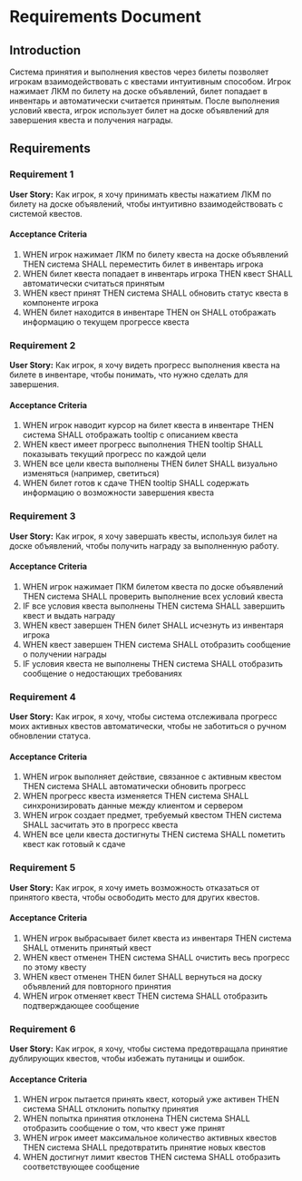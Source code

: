 # Requirements Document

## Introduction

Система принятия и выполнения квестов через билеты позволяет игрокам взаимодействовать с квестами интуитивным способом. Игрок нажимает ЛКМ по билету на доске объявлений, билет попадает в инвентарь и автоматически считается принятым. После выполнения условий квеста, игрок использует билет на доске объявлений для завершения квеста и получения награды.

## Requirements

### Requirement 1

**User Story:** Как игрок, я хочу принимать квесты нажатием ЛКМ по билету на доске объявлений, чтобы интуитивно взаимодействовать с системой квестов.

#### Acceptance Criteria

1. WHEN игрок нажимает ЛКМ по билету квеста на доске объявлений THEN система SHALL переместить билет в инвентарь игрока
2. WHEN билет квеста попадает в инвентарь игрока THEN квест SHALL автоматически считаться принятым
3. WHEN квест принят THEN система SHALL обновить статус квеста в компоненте игрока
4. WHEN билет находится в инвентаре THEN он SHALL отображать информацию о текущем прогрессе квеста

### Requirement 2

**User Story:** Как игрок, я хочу видеть прогресс выполнения квеста на билете в инвентаре, чтобы понимать, что нужно сделать для завершения.

#### Acceptance Criteria

1. WHEN игрок наводит курсор на билет квеста в инвентаре THEN система SHALL отображать tooltip с описанием квеста
2. WHEN квест имеет прогресс выполнения THEN tooltip SHALL показывать текущий прогресс по каждой цели
3. WHEN все цели квеста выполнены THEN билет SHALL визуально изменяться (например, светиться)
4. WHEN билет готов к сдаче THEN tooltip SHALL содержать информацию о возможности завершения квеста

### Requirement 3

**User Story:** Как игрок, я хочу завершать квесты, используя билет на доске объявлений, чтобы получить награду за выполненную работу.

#### Acceptance Criteria

1. WHEN игрок нажимает ПКМ билетом квеста по доске объявлений THEN система SHALL проверить выполнение всех условий квеста
2. IF все условия квеста выполнены THEN система SHALL завершить квест и выдать награду
3. WHEN квест завершен THEN билет SHALL исчезнуть из инвентаря игрока
4. WHEN квест завершен THEN система SHALL отобразить сообщение о получении награды
5. IF условия квеста не выполнены THEN система SHALL отобразить сообщение о недостающих требованиях

### Requirement 4

**User Story:** Как игрок, я хочу, чтобы система отслеживала прогресс моих активных квестов автоматически, чтобы не заботиться о ручном обновлении статуса.

#### Acceptance Criteria

1. WHEN игрок выполняет действие, связанное с активным квестом THEN система SHALL автоматически обновить прогресс
2. WHEN прогресс квеста изменяется THEN система SHALL синхронизировать данные между клиентом и сервером
3. WHEN игрок создает предмет, требуемый квестом THEN система SHALL засчитать это в прогресс квеста
4. WHEN все цели квеста достигнуты THEN система SHALL пометить квест как готовый к сдаче

### Requirement 5

**User Story:** Как игрок, я хочу иметь возможность отказаться от принятого квеста, чтобы освободить место для других квестов.

#### Acceptance Criteria

1. WHEN игрок выбрасывает билет квеста из инвентаря THEN система SHALL отменить принятый квест
2. WHEN квест отменен THEN система SHALL очистить весь прогресс по этому квесту
3. WHEN квест отменен THEN билет SHALL вернуться на доску объявлений для повторного принятия
4. WHEN игрок отменяет квест THEN система SHALL отобразить подтверждающее сообщение

### Requirement 6

**User Story:** Как игрок, я хочу, чтобы система предотвращала принятие дублирующих квестов, чтобы избежать путаницы и ошибок.

#### Acceptance Criteria

1. WHEN игрок пытается принять квест, который уже активен THEN система SHALL отклонить попытку принятия
2. WHEN попытка принятия отклонена THEN система SHALL отобразить сообщение о том, что квест уже принят
3. WHEN игрок имеет максимальное количество активных квестов THEN система SHALL предотвратить принятие новых квестов
4. WHEN достигнут лимит квестов THEN система SHALL отобразить соответствующее сообщение
